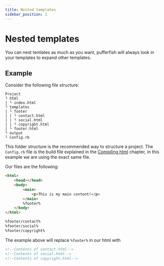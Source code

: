 ```yaml
---
title: Nested templates
sidebar_position: 1
---
```


# Nested templates
You can nest temlates as much as you want, pufferfish will always look in your templates to expand other templates.

## Example
Consider the following file structure:
```
Project
└ html
| └ index.html
└ templates
| └ footer
| | └ contact.html
| | └ social.html
| | └ copyright.html
| └ footer.html
└ output
└ Config.rb
```

This folder structure is the recommended way to structure a project. The `Config.rb` file is the build file explained in the [Compiling html](https://pufferfish.jonaseveraert.be/docs/compiling_html#build-file) chapter, in this example we are using the exact same file.
<!--TODO: change link so it doesn't open in  new tab-->

Our files are the following:
```html title=index.html
<html>
    <head></head>
    <body>
        <main>
            <p>This is my main content!</p>
        </main>
        %footer%
    </body>
</html>
```

```html title=footer.html
%footer/contact%
%footer/social%
%footer/copyright%
```

The example above will replace `%footer%` in our html with
```html
<!--Contents of contact.html-->
<!--Contents of social.html-->
<!--Contents of copyright.html-->
```
